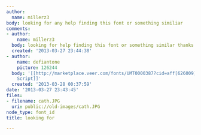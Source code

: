 ```yaml
---
author:
  name: millerz3
body: looking for any help finding this font or something similiar
comments:
- author:
    name: millerz3
  body: looking for help finding this font or something similar thanks
  created: '2013-03-27 23:44:38'
- author:
    name: defiantone
    picture: 126244
  body: '[[http://marketplace.veer.com/fonts/UMT0000387?cid=aff[626009]&NonEncodedURL=http%3a%2f%2fmarketplace.veer.com%2ffonts%2fUMT0000387|Kewl
    Script]]'
  created: '2013-03-28 00:37:59'
date: '2013-03-27 23:43:45'
files:
- filename: cath.JPG
  uri: public://old-images/cath.JPG
node_type: font_id
title: looking for

---
```

